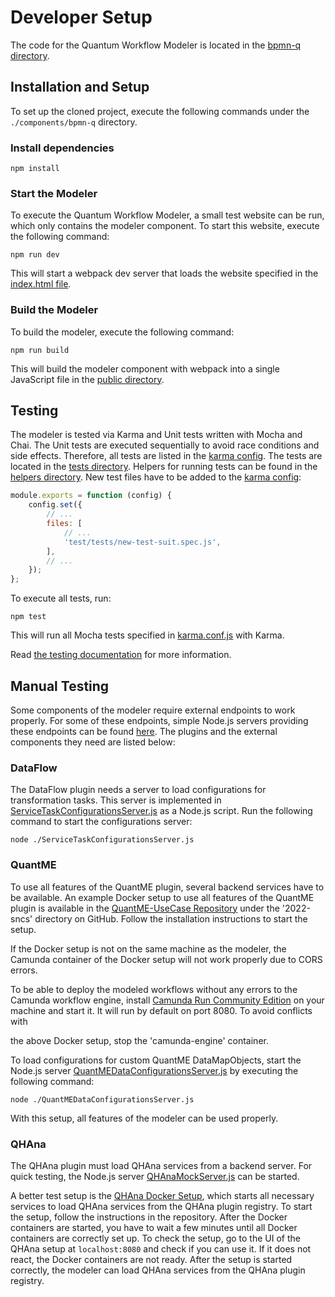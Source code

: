 # Developer Setup
The code for the Quantum Workflow Modeler is located in the [bpmn-q directory](../../components/bpmn-q).

## Installation and Setup
To set up the cloned project, execute the following commands under the `./components/bpmn-q` directory.

### Install dependencies
```
npm install
```

### Start the Modeler
To execute the Quantum Workflow Modeler, a small test website can be run, which only contains the modeler component. To start this website, execute the following command:
```
npm run dev
```
This will start a webpack dev server that loads the website specified in the [index.html file](../../components/bpmn-q/public/index.html).

### Build the Modeler
To build the modeler, execute the following command:
```
npm run build
```
This will build the modeler component with webpack into a single JavaScript file in the [public directory](../../components/bpmn-q/public).

## Testing
The modeler is tested via Karma and Unit tests written with Mocha and Chai. The Unit tests are executed sequentially to avoid race conditions and side effects. Therefore, all tests are listed in the [karma config](../../components/bpmn-q/karma.conf.js). The tests are located in the [tests directory](../../components/bpmn-q/test/tests). Helpers for running tests can be found in the [helpers directory](../../components/bpmn-q/test/tests/helpers). New test files have to be added to the [karma config](../../components/bpmn-q/karma.conf.js):

```javascript
module.exports = function (config) {
    config.set({
        // ...
        files: [
            // ...
            'test/tests/new-test-suit.spec.js',
        ],
        // ...
    });
};
```
To execute all tests, run:
```
npm test
```
This will run all Mocha tests specified in [karma.conf.js](../../components/bpmn-q/karma.conf.js) with Karma.

Read [the testing documentation](../testing/README.md) for more information.

## Manual Testing
Some components of the modeler require external endpoints to work properly. For some of these endpoints, simple Node.js servers providing these endpoints can be found [here](../../components/bpmn-q/test/test-setup). The plugins and the external components they need are listed below:

### DataFlow
The DataFlow plugin needs a server to load configurations for transformation tasks. This server is implemented in [ServiceTaskConfigurationsServer.js](../../components/bpmn-q/test/test-setup/ServiceTaskConfigurationsServer.js) as a Node.js script. Run the following command to start the configurations server:
```
node ./ServiceTaskConfigurationsServer.js
```

### QuantME
To use all features of the QuantME plugin, several backend services have to be available. An example Docker setup to use all features of the QuantME plugin is available in the [QuantME-UseCase Repository](https://github.com/UST-QuAntiL/QuantME-UseCases/tree/master/2022-sncs) under the '2022-sncs' directory on GitHub. Follow the installation instructions to start the setup. 

If the Docker setup is not on the same machine as the modeler, the Camunda container of the Docker setup will not work properly due to CORS errors.

To be able to deploy the modeled workflows without any errors to the Camunda workflow engine, install [Camunda Run Community Edition](https://camunda.com/download/) on your machine and start it. It will run by default on port 8080. To avoid conflicts with

 the above Docker setup, stop the 'camunda-engine' container.

To load configurations for custom QuantME DataMapObjects, start the Node.js server [QuantMEDataConfigurationsServer.js](../../components/bpmn-q/test/test-setup/QuantMEDataConfigurationsServer.js) by executing the following command:
```
node ./QuantMEDataConfigurationsServer.js
```

With this setup, all features of the modeler can be used properly.

### QHAna
The QHAna plugin must load QHAna services from a backend server. For quick testing, the Node.js server [QHAnaMockServer.js](../../components/bpmn-q/test/test-setup/QHAnaMockServer.js) can be started.

A better test setup is the [QHAna Docker Setup](https://github.com/UST-QuAntiL/qhana-docker), which starts all necessary services to load QHAna services from the QHAna plugin registry. To start the setup, follow the instructions in the repository. After the Docker containers are started, you have to wait a few minutes until all Docker containers are correctly set up. To check the setup, go to the UI of the QHAna setup at `localhost:8080` and check if you can use it. If it does not react, the Docker containers are not ready. After the setup is started correctly, the modeler can load QHAna services from the QHAna plugin registry.